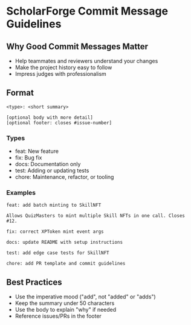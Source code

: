 # ScholarForge Commit Message Guidelines

## Why Good Commit Messages Matter
- Help teammates and reviewers understand your changes
- Make the project history easy to follow
- Impress judges with professionalism

## Format
```
<type>: <short summary>

[optional body with more detail]
[optional footer: closes #issue-number]
```

### Types
- feat: New feature
- fix: Bug fix
- docs: Documentation only
- test: Adding or updating tests
- chore: Maintenance, refactor, or tooling

### Examples
```
feat: add batch minting to SkillNFT

Allows QuizMasters to mint multiple Skill NFTs in one call. Closes #12.

fix: correct XPToken mint event args

docs: update README with setup instructions

test: add edge case tests for SkillNFT

chore: add PR template and commit guidelines
```

## Best Practices
- Use the imperative mood ("add", not "added" or "adds")
- Keep the summary under 50 characters
- Use the body to explain "why" if needed
- Reference issues/PRs in the footer
